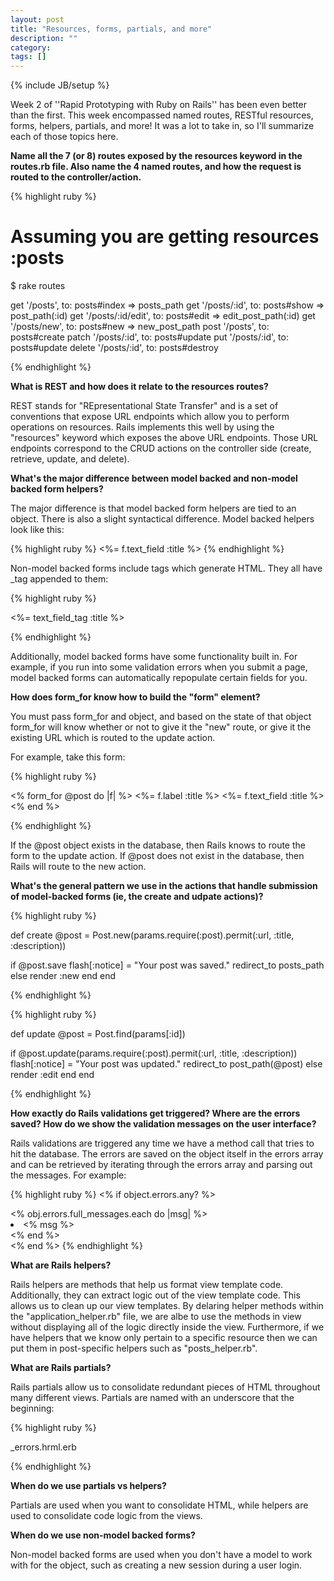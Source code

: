 ```yaml
---
layout: post
title: "Resources, forms, partials, and more"
description: ""
category: 
tags: []
---
```

{% include JB/setup %}

Week 2 of ''Rapid Prototyping with Ruby on Rails'' has been even better than the first. This week encompassed named routes, RESTful resources, forms, helpers, partials, and more! It was a lot to take in, so I'll summarize each of those topics here.

<!--more--> 

**Name all the 7 (or 8) routes exposed by the resources keyword in the routes.rb file. Also name the 4 named routes, and how the request is routed to the controller/action.**

{% highlight ruby %}

# Assuming you are getting resources :posts

$ rake routes

get '/posts', to: posts#index                  => posts_path
get '/posts/:id', to: posts#show               => post_path(:id)
get '/posts/:id/edit', to: posts#edit          => edit_post_path(:id)
get '/posts/new', to: posts#new                => new_post_path
post '/posts', to: posts#create
patch '/posts/:id', to: posts#update
put '/posts/:id', to: posts#update
delete '/posts/:id', to: posts#destroy

{% endhighlight %}

**What is REST and how does it relate to the resources routes?**

REST stands for "REpresentational State Transfer" and is a set of conventions that expose URL endpoints which allow you to perform operations on resources. Rails implements this well by using the "resources" keyword which exposes the above URL endpoints. Those URL endpoints correspond to the CRUD actions on the controller side (create, retrieve, update, and delete).

**What's the major difference between model backed and non-model backed form helpers?**

The major difference is that model backed form helpers are tied to an object. There is also a slight syntactical difference. Model backed helpers look like this:

{% highlight ruby %}
<%= f.text_field :title %>
{% endhighlight %}

Non-model backed forms include tags which generate HTML. They all have _tag appended to them:

{% highlight ruby %}

<%= text_field_tag :title %>

{% endhighlight %}

Additionally, model backed forms have some functionality built in. For example, if you run into some validation errors when you submit a page, model backed forms can automatically repopulate certain fields for you. 

**How does form_for know how to build the "form" element?**

You must pass form_for and object, and based on the state of that object form_for will know whether or not to give it the "new" route, or give it the existing URL which is routed to the update action. 

For example, take this form:

{% highlight ruby %}

<% form_for @post do |f| %>
	<%= f.label :title %>
	<%= f.text_field :title %>
<% end %>

{% endhighlight %}

If the @post object exists in the database, then Rails knows to route the form to the update action. If @post does not exist in the database, then Rails will route to the new action.

**What's the general pattern we use in the actions that handle submission of model-backed forms (ie, the create and udpate actions)?**

{% highlight ruby %}

def create
  @post = Post.new(params.require(:post).permit(:url, :title, :description))

  if @post.save
    flash[:notice] = "Your post was saved."
    redirect_to posts_path
  else
    render :new
  end
end


{% endhighlight %}

{% highlight ruby %}

def update
  @post = Post.find(params[:id])

  if @post.update(params.require(:post).permit(:url, :title, :description))
    flash[:notice] = "Your post was updated."
    redirect_to post_path(@post)
  else
    render :edit
  end
end


{% endhighlight %}

**How exactly do Rails validations get triggered? Where are the errors saved? How do we show the validation messages on the user interface?**

Rails validations are triggered any time we have a method call that tries to hit the database. The errors are saved on the object itself in the errors array and can be retrieved by iterating through the errors array and parsing out the messages. For example:

{% highlight ruby %}
<% if object.errors.any? %>
  <div ...>
    <% obj.errors.full_messages.each do |msg| %>
      <li><% msg %></li>
    <% end %>
  </div>
<% end %>
{% endhighlight %}

**What are Rails helpers?**

Rails helpers are methods that help us format view template code. Additionally, they can extract logic out of the view template code. This allows us to clean up our view templates. By delaring helper methods within the "application_helper.rb" file, we are albe to use the methods in view without displaying all of the logic directly inside the view. Furthermore, if we have helpers that we know only pertain to a specific resource then we can put them in post-specific helpers such as "posts_helper.rb". 

**What are Rails partials?**

Rails partials allow us to consolidate redundant pieces of HTML throughout many different views. Partials are named with an underscore that the beginning:

{% highlight ruby %}

_errors.hrml.erb

{% endhighlight %}

**When do we use partials vs helpers?**

Partials are used when you want to consolidate HTML, while helpers are used to consolidate code logic from the views. 

**When do we use non-model backed forms?**

Non-model backed forms are used when you don't have a model to work with for the object, such as creating a new session during a user login. 
